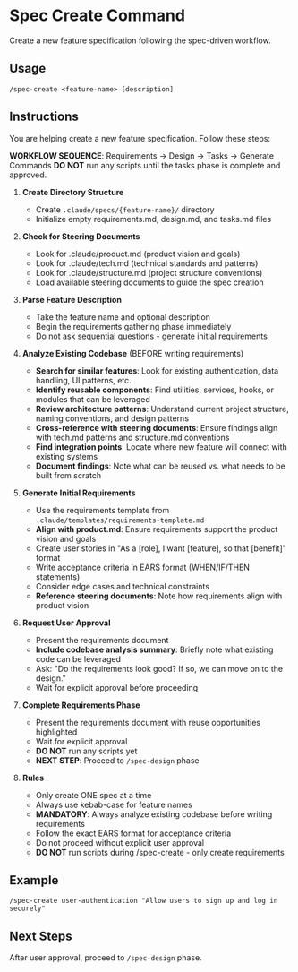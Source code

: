 # Spec Create Command

Create a new feature specification following the spec-driven workflow.

## Usage

```
/spec-create <feature-name> [description]
```

## Instructions

You are helping create a new feature specification. Follow these steps:

**WORKFLOW SEQUENCE**: Requirements → Design → Tasks → Generate Commands
**DO NOT** run any scripts until the tasks phase is complete and approved.

1. **Create Directory Structure**
    - Create `.claude/specs/{feature-name}/` directory
    - Initialize empty requirements.md, design.md, and tasks.md files

2. **Check for Steering Documents**
    - Look for .claude/product.md (product vision and goals)
    - Look for .claude/tech.md (technical standards and patterns)
    - Look for .claude/structure.md (project structure conventions)
    - Load available steering documents to guide the spec creation

3. **Parse Feature Description**
    - Take the feature name and optional description
    - Begin the requirements gathering phase immediately
    - Do not ask sequential questions - generate initial requirements

4. **Analyze Existing Codebase** (BEFORE writing requirements)
    - **Search for similar features**: Look for existing authentication, data handling, UI patterns, etc.
    - **Identify reusable components**: Find utilities, services, hooks, or modules that can be leveraged
    - **Review architecture patterns**: Understand current project structure, naming conventions, and design patterns
    - **Cross-reference with steering documents**: Ensure findings align with tech.md patterns and structure.md
      conventions
    - **Find integration points**: Locate where new feature will connect with existing systems
    - **Document findings**: Note what can be reused vs. what needs to be built from scratch

5. **Generate Initial Requirements**
    - Use the requirements template from `.claude/templates/requirements-template.md`
    - **Align with product.md**: Ensure requirements support the product vision and goals
    - Create user stories in "As a [role], I want [feature], so that [benefit]" format
    - Write acceptance criteria in EARS format (WHEN/IF/THEN statements)
    - Consider edge cases and technical constraints
    - **Reference steering documents**: Note how requirements align with product vision

6. **Request User Approval**
    - Present the requirements document
    - **Include codebase analysis summary**: Briefly note what existing code can be leveraged
    - Ask: "Do the requirements look good? If so, we can move on to the design."
    - Wait for explicit approval before proceeding

7. **Complete Requirements Phase**
    - Present the requirements document with reuse opportunities highlighted
    - Wait for explicit approval
    - **DO NOT** run any scripts yet
    - **NEXT STEP**: Proceed to `/spec-design` phase

8. **Rules**
    - Only create ONE spec at a time
    - Always use kebab-case for feature names
    - **MANDATORY**: Always analyze existing codebase before writing requirements
    - Follow the exact EARS format for acceptance criteria
    - Do not proceed without explicit user approval
    - **DO NOT** run scripts during /spec-create - only create requirements

## Example

```
/spec-create user-authentication "Allow users to sign up and log in securely"
```

## Next Steps

After user approval, proceed to `/spec-design` phase.
